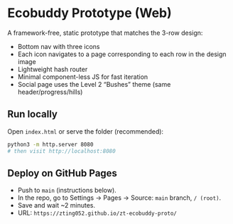 # Ecobuddy Prototype (Web)

A framework-free, static prototype that matches the 3-row design:
- Bottom nav with three icons
- Each icon navigates to a page corresponding to each row in the design image
- Lightweight hash router
- Minimal component-less JS for fast iteration
- Social page uses the Level 2 “Bushes” theme (same header/progress/hills)

## Run locally

Open `index.html` or serve the folder (recommended):

```bash
python3 -m http.server 8080
# then visit http://localhost:8080
```

## Deploy on GitHub Pages

- Push to `main` (instructions below).
- In the repo, go to Settings → Pages → Source: `main` branch, `/ (root)`.
- Save and wait ~2 minutes.
- URL: `https://zting052.github.io/zt-ecobuddy-proto/`
